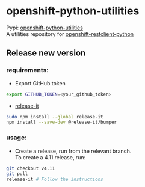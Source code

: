 # openshift-python-utilities
Pypi: [openshift-python-utilities](https://pypi.org/project/openshift-python-utilities/)  
A utilities repository for [openshift-restclient-python](https://github.com/openshift/openshift-restclient-python)

## Release new version
### requirements:
* Export GitHub token
```bash
export GITHUB_TOKEN=<your_github_token>
```
* [release-it](https://github.com/release-it/release-it)
```bash
sudo npm install --global release-it
npm install --save-dev @release-it/bumper
```
### usage:
* Create a release, run from the relevant branch.  
To create a 4.11 release, run:
```bash
git checkout v4.11
git pull
release-it # Follow the instructions
```
